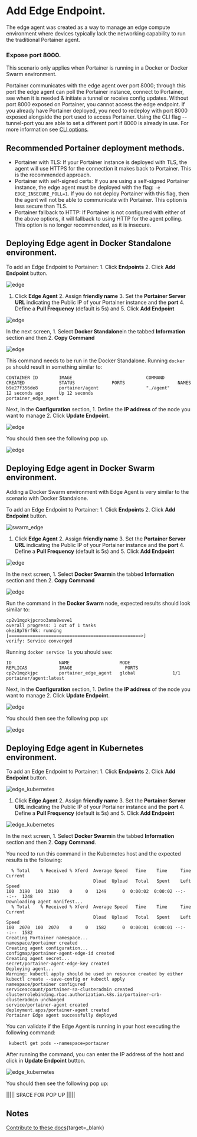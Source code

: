 # Add Edge Endpoint.

The edge agent was created as a way to manage an edge compute environment where devices typically lack the networking capability to run the traditional Portainer agent.

### Expose port 8000.

This scenario only applies when Portainer is running in a Docker or Docker Swarm environment.

Portainer communicates with the edge agent over port 8000; through this port the edge agent can poll the Portainer instance, connect to Portainer, see when it is needed & initiate a tunnel or receive config updates. Without port 8000 exposed on Portainer, you cannot access the edge endpoint. If you already have Portainer deployed, you need to redeploy with port 8000 exposed alongside the port used to access Portainer.
Using the CLI flag --tunnel-port you are able to set a different port if 8000 is already in use. For more information see [CLI options](/v2.0-be/deploy/cli.md).

## Recommended Portainer deployment methods.

* Portainer with TLS: If your Portainer instance is deployed with TLS, the agent will use HTTPS for the connection it makes back to Portainer. This is the recommended approach.
* Portainer with self-signed certs: If you are using a self-signed Portainer instance, the edge agent must be deployed with the flag: <code>-e EDGE_INSECURE_POLL=1</code>. If you do not deploy Portainer with this flag, then the agent will not be able to communicate with Portainer. This option is less secure than TLS.
* Portainer fallback to HTTP: If Portainer is not configured with either of the above options, it will fallback to using HTTP for the agent polling. This option is no longer recommended, as it is insecure.

## Deploying Edge agent in Docker Standalone environment.

To add an Edge Endpoint to Portainer: 1. Click <b>Endpoints</b>  2. Click <b>Add Endpoint</b> button.

![edge](assets/edge_1.png)

1. Click <b>Edge Agent</b> 2. Assign <b>friendly name</b> 3. Set the <b>Portainer Server URL</b> indicating the Public IP of your Portainer instance and the <b>port</b> 4. Define a <b>Pull Frequency</b> (default is 5s) and 5. Click <b>Add Endpoint</b>

![edge](assets/edge_2.png)

In the next screen, 1. Select <b>Docker Standalone</b>in the tabbed <b>Information</b> section and then 2. <b>Copy Command</b>

![edge](assets/edge_3.png)

This command needs to be run in the Docker Standalone. Running <code>docker ps</code> should result in something similar to:

<pre><code>CONTAINER ID        IMAGE                            COMMAND             CREATED             STATUS              PORTS                    NAMES
b9e27f356de8        portainer/agent                  "./agent"           12 seconds ago      Up 12 seconds                                portainer_edge_agent</code></pre>

Next, in the <b>Configuration</b> section, 1. Define the <b>IP address</b> of the node you want to manage 2. Click <b>Update Endpoint</b>.

![edge](assets/edge_4.png)

You should then see the following pop up.

![edge](assets/edge_5.png)

## Deploying Edge agent in Docker Swarm environment.

Adding a Docker Swarm environment with Edge Agent is very similar to the scenario with Docker Standalone.

To add an Edge Endpoint to Portainer: 1. Click <b>Endpoints</b>  2. Click <b>Add Endpoint</b> button.


![swarm_edge](assets/edge_swarm_1.png)

1. Click <b>Edge Agent</b> 2. Assign <b>friendly name</b> 3. Set the <b>Portainer Server URL</b> indicating the Public IP of your Portainer instance and the <b>port</b> 4. Define a <b>Pull Frequency</b> (default is 5s) and 5. Click <b>Add Endpoint</b>

![edge](assets/edge_swarm_2.png)

In the next screen, 1. Select <b>Docker Swarm</b>in the tabbed <b>Information</b> section and then 2. <b>Copy Command</b>

![edge](assets/edge_swarm_3.png)

Run the command in the <b>Docker Swarm</b> node, expected results should look similar to:

<pre><code>cp2v1mqzkjpcroo3ama8wsve1
overall progress: 1 out of 1 tasks
okei8p76rf6k: running   [==================================================>]
verify: Service converged</code></pre>

Running <code>docker service ls</code> you should see:

<pre><code>ID                  NAME                   MODE                REPLICAS            IMAGE                    PORTS
cp2v1mqzkjpc        portainer_edge_agent   global              1/1                 portainer/agent:latest</code></pre>

Next, in the <b>Configuration</b> section, 1. Define the <b>IP address</b> of the node you want to manage 2. Click <b>Update Endpoint</b>.

![edge](assets/edge_swarm_4.png)

You should then see the following pop up:

![edge](assets/edge_swarm_5.png)

## Deploying Edge agent in Kubernetes environment.

To add an Edge Endpoint to Portainer: 1. Click <b>Endpoints</b>  2. Click <b>Add Endpoint</b> button.

![edge_kubernetes](assets/edge_kubernetes_1.png)

1. Click <b>Edge Agent</b> 2. Assign <b>friendly name</b> 3. Set the <b>Portainer Server URL</b> indicating the Public IP of your Portainer instance and the <b>port</b> 4. Define a <b>Pull Frequency</b> (default is 5s) and 5. Click <b>Add Endpoint</b>

![edge_kubernetes](assets/edge_kubernetes_2.png)

In the next screen, 1. Select <b>Docker Swarm</b>in the tabbed <b>Information</b> section and then 2. <b>Copy Command</b>.

You need to run this command in the Kubernetes host and the expected results is the following:

<pre><code>  % Total    % Received % Xferd  Average Speed   Time    Time     Time  Current
                                 Dload  Upload   Total   Spent    Left  Speed
100  3190  100  3190    0     0   1249      0  0:00:02  0:00:02 --:--:--  1248
Downloading agent manifest...
  % Total    % Received % Xferd  Average Speed   Time    Time     Time  Current
                                 Dload  Upload   Total   Spent    Left  Speed
100  2070  100  2070    0     0   1582      0  0:00:01  0:00:01 --:--:--  1582
Creating Portainer namespace...
namespace/portainer created
Creating agent configuration...
configmap/portainer-agent-edge-id created
Creating agent secret...
secret/portainer-agent-edge-key created
Deploying agent...
Warning: kubectl apply should be used on resource created by either kubectl create --save-config or kubectl apply
namespace/portainer configured
serviceaccount/portainer-sa-clusteradmin created
clusterrolebinding.rbac.authorization.k8s.io/portainer-crb-clusteradmin unchanged
service/portainer-agent created
deployment.apps/portainer-agent created
Portainer Edge agent successfully deployed</code></pre>

You can validate if the Edge Agent is running in your host executing the following command:

<pre><code> kubectl get pods --namespace=portainer</code></pre>

After running the command, you can enter the IP address of the host and click in <b>Update Endpoint</b> button.

![edge_kubernetes](assets/edge_kubernetes_3.png)

You should then see the following pop up:

||||| SPACE FOR POP UP |||||

## Notes

[Contribute to these docs](https://github.com/portainer/portainer-docs/blob/master/contributing.md){target=_blank}